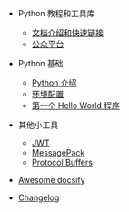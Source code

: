 - Python 教程和工具库
    - [文档介绍和快速链接](README.md)
    - [公众平台](CONTACT.md)

- Python 基础
    - [Python 介绍](docs/course/foundation/01_introduction.md)
    - [环境配置](docs/course/foundation/02_environment.md)
    - [第一个 Hello World 程序](docs/course/foundation/03_hello_world.md)

- 其他小工具
    - [JWT](jwt/README.md)
    - [MessagePack](message-pack/index.md)
    - [Protocol Buffers](protocol-buffers/index.md)

- [Awesome docsify](awesome.md)
- [Changelog](changelog.md)